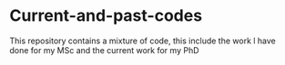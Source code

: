 # Current-and-past-codes
This repository contains a mixture of code, this include the work l have done for my MSc and the current work for my PhD
